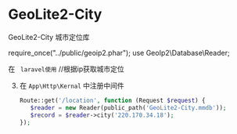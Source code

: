 # GeoLite2-City
GeoLite2-City 城市定位库


require_once("../public/geoip2.phar");
use GeoIp2\Database\Reader;


在 ` laravel使用` //根据ip获取城市定位

3. 在 `App\Http\Kernal` 中注册中间件 
     ```php
    Route::get('/location', function (Request $request) {
        $reader = new Reader(public_path('GeoLite2-City.mmdb'));
        $record = $reader->city('220.170.34.18');
    });
    ```
